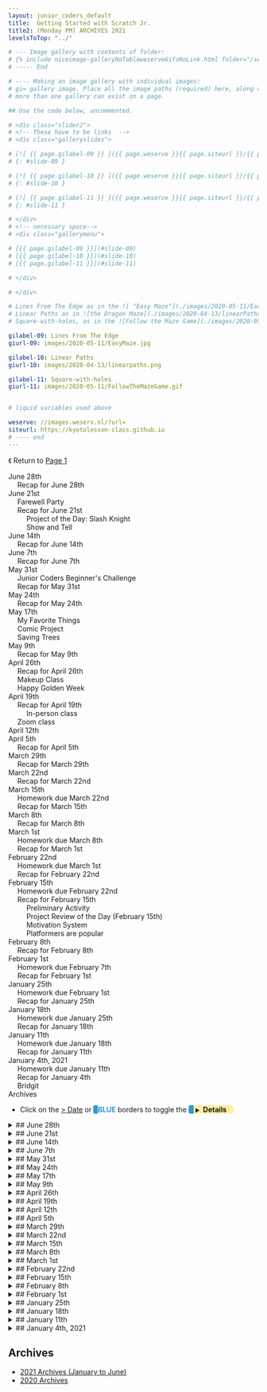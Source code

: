 ```yaml
---
layout: junior_coders_default
title:  Getting Started with Scratch Jr.  
title2: (Monday PM) ARCHIVES 2021
levelsToTop: "../"

# --- Image gallery with contents of folder:
# {% include niceimage-galleryNoTableweserveGifsNoLink.html folder="/scratchProjects/Images/Y1R31AlienPlanetImages/" %}
# ----- End

# ---- Making an image gallery with individual images:
# gi= gallery image. Place all the image paths (required) here, along with an (optional) label (goes above the image)then paste the raw markdown in teh appropriate place.
# more than one gallery can exist on a page.

## Use the code below, uncommented.

# <div class="slider2">
# <!-- These have to be links  -->
# <div class="galleryslides">

# [![ {{ page.gilabel-09 }} ]({{ page.weserve }}{{ page.siteurl }}/{{ page.dir }}{{ page.giurl-09 }}&w=477 )](./{{ page.giurl-09 }}){: target="_blank"}
# {: #slide-09 }

# [![ {{ page.gilabel-10 }} ]({{ page.weserve }}{{ page.siteurl }}/{{ page.dir }}{{ page.giurl-10 }}&w=477 )](./{{ page.giurl-10 }}){: target="_blank"}
# {: #slide-10 }

# [![ {{ page.gilabel-11 }} ]({{ page.weserve }}{{ page.siteurl }}/{{ page.dir }}{{ page.giurl-11 }}&w=477 )](./{{ page.giurl-11 }}){: target="_blank"}
# {: #slide-11 }

# </div>
# <!-- necessary space-->
# <div class="gallerymenu">

# [{{ page.gilabel-09 }}](#slide-09) 
# [{{ page.gilabel-10 }}](#slide-10)  
# [{{ page.gilabel-11 }}](#slide-11) 

# </div>

# </div>

# Lines From The Edge as in the ![ "Easy Maze"](./images/2020-05-11/EasyMaze.jpg){: height="50px"}
# Linear Paths as in ![the Dragon Maze](./images/2020-04-13/linearPaths.png){:height="200px"}
# Square-with-holes, as in the ![Follow the Maze Game](./images/2020-05-11/FollowTheMazeGame.gif "Follow the maze Game"){: height="50px"}

gilabel-09: Lines From The Edge
giurl-09: images/2020-05-11/EasyMaze.jpg

gilabel-10: Linear Paths
giurl-10: images/2020-04-13/linearpaths.png

gilabel-11: Square-with-holes
giurl-11: images/2020-05-11/FollowTheMazeGame.gif


# liquid variables used above

weserve: //images.weserv.nl/?url=
siteurl: https://kyotolesson-class.github.io
# ---- end
---
```


《 Return to [Page 1](./a_mon0500pm.html)

<div id="toc">

* [June 28th](#june-28th)
  * [Recap for June 28th](#recap-for-june-28th)
* [June 21st](#june-21st)
  * [Farewell Party](#farewell-party)
  * [Recap for June 21st](#recap-for-june-21st)
    * [Project of the Day: Slash Knight](#project-of-the-day-slash-knight)
    * [Show and Tell](#show-and-tell)
* [June 14th](#june-14th)
  * [Recap for June 14th](#recap-for-june-14th)
* [June 7th](#june-7th)
  * [Recap for June 7th](#recap-for-june-7th)
* [May 31st](#may-31st)
  * [Junior Coders Beginner's Challenge](#junior-coders-beginners-challenge)
  * [Recap for May 31st](#recap-for-may-31st)
* [May 24th](#may-24th)
  * [Recap for May 24th](#recap-for-may-24th)
* [May 17th](#may-17th)
  * [My Favorite Things](#my-favorite-things)
  * [Comic Project](#comic-project)
  * [Saving Trees](#saving-trees)
* [May 9th](#may-9th)
  * [Recap for May 9th](#recap-for-may-9th)
* [April 26th](#april-26th)
  * [Recap for April 26th](#recap-for-april-26th)
  * [Makeup Class](#makeup-class)
  * [Happy Golden Week](#happy-golden-week)
* [April 19th](#april-19th)
  * [Recap for April 19th](#recap-for-april-19th)
    * [In-person class](#in-person-class)
  * [Zoom class](#zoom-class)
* [April 12th](#april-12th)
* [April 5th](#april-5th)
  * [Recap for April 5th](#recap-for-april-5th)
* [March 29th](#march-29th)
  * [Recap for March 29th](#recap-for-march-29th)
* [March 22nd](#march-22nd)
  * [Recap for March 22nd](#recap-for-march-22nd)
* [March 15th](#march-15th)
  * [Homework due March 22nd](#homework-due-march-22nd)
  * [Recap for March 15th](#recap-for-march-15th)
* [March 8th](#march-8th)
  * [Recap for March 8th](#recap-for-march-8th)
* [March 1st](#march-1st)
  * [Homework due March 8th](#homework-due-march-8th)
  * [Recap for March 1st](#recap-for-march-1st)
* [February 22nd](#february-22nd)
  * [Homework due March 1st](#homework-due-march-1st)
  * [Recap for February 22nd](#recap-for-february-22nd)
* [February 15th](#february-15th)
  * [Homework due February 22nd](#homework-due-february-22nd)
  * [Recap for February 15th](#recap-for-february-15th)
    * [Preliminary Activity](#preliminary-activity)
    * [Project Review of the Day (February 15th)](#project-review-of-the-day-february-15th)
    * [Motivation System](#motivation-system)
    * [Platformers are popular](#platformers-are-popular)
* [February 8th](#february-8th)
  * [Recap for February 8th](#recap-for-february-8th)
* [February 1st](#february-1st)
  * [Homework due February 7th](#homework-due-february-7th)
  * [Recap for February 1st](#recap-for-february-1st)
* [January 25th](#january-25th)
  * [Homework due February 1st](#homework-due-february-1st)
  * [Recap for January 25th](#recap-for-january-25th)
* [January 18th](#january-18th)
  * [Homework due January 25th](#homework-due-january-25th)
  * [Recap for January 18th](#recap-for-january-18th)
* [January 11th](#january-11th)
  * [Homework due January 18th](#homework-due-january-18th)
  * [Recap for January 11th](#recap-for-january-11th)
* [January 4th, 2021](#january-4th-2021)
  * [Homework due January 11th](#homework-due-january-11th)
  * [Recap for January 4th](#recap-for-january-4th)
  * [Bridgit](#bridgit)
* [Archives](#archives)
  

</div>


* Click on the [> Date]() or <span style="color: #3399cc;  border-left: 9px solid #3399cc!important;border-radius: 4px 4px; font-weight: bold">BLUE</span> borders to toggle the <span style="background-color:#ffeca0; border-left: 10px solid #3399cc !important;border-radius: 4px 4px;"><b>  &nbsp;<span style="font-size: 70%">▶︎</span>&nbsp;&nbsp;Details&nbsp;&nbsp;&nbsp;&nbsp;</b></span>



<details markdown=1>
<summary markdown=1>## June 28th
</summary>

## June 28th

### Recap for June 28th

Chase Games
  : Two students independently completed the chase game tutorial. They added sound when a point is scored, and displayed the score. Everyone had a lot of fun playing the completed game.


{% include zakviewer.html Name="Jellyfish diamond" ID="https://scratch.mit.edu/projects/548873955/" caption="" %}

{% include zakviewer.html Name="Cat and Rabbit" ID="https://scratch.mit.edu/projects/548875135" caption="" %}

Flapping Dove
  : Student A was very proud that she could make the dove in this project flap it's wings (when the left and rigt arrow are pressed.

{% include zakviewer.html Name="Flapping Dove" ID="https://scratch.mit.edu/projects/549451274/" caption="I'm proud of her too!" %}


Falling Bird Attempt
  : Student H was very excited to emulate a falling bird type project, and we started to code it by copying some code using the Backpack.

{% include zakviewer.html Name="Falling Bird step `" ID="https://scratch.mit.edu/projects/548887931" caption="He added the opening 3..2..1 message and downward motion of gravity. We havent quite finished making it go up!" %}

Slashnight remod
  : He made one small correction to his attempted remod of Slashknight. 


{% include zakviewer.html Name="" ID="https://scratch.mit.edu/projects/546697575/" caption="We went over how to find the x and y of a point, and he changed the x and y of the ruler, when it appears in level 2, to the position of the arrow below. The arrow is just there to help him find the coordinates he needs. " %}


Growing Tynker Platform Collection
  : Student M really likes Tynker platfrom type games, and he was very excited to show me that, independently, he had added another to his collection. 

{% include tynkerprojectpage.html Name="" ID="https://www.tynker.com/play/untitled/600e8ebaa9d0ae018c19dd61-827684Xp7XUDUpcIJ2gK6xonvSU18k" caption="" %}

Grumpy Cat
  : He also worked on the Grumpy cat tutorial.

{% include tynkerprojectpage.html Name="" ID="https://www.tynker.com/play/grumpy-cat/60d9974fda04ff4ee202afa8-792495Xi5wEOeiH7jidpWb68Tvw,ok" caption="" %}

Congratulations and Farewells
  : Lastly but not leastly, student A made this congratulatory Scratch Card. 

{% include zakviewer.html Name="Congratulations" ID="https://scratch.mit.edu/projects/548887241/" caption="A will be on 'sabbatical' abroad after this class, and we wish him all the best!!! " %}

At the end of the class we held a small farewell for him, and played as a group a new scratch game called Headlight. 

{% include zakviewer.html Name="Hatlight" ID="https://scratch.mit.edu/projects/122190314/" caption="Use the Left and Right arrow keys to move. Use the Up, Spacebar or Z key to jump! Find batteries to power your Hatlight!" %}




</details>


<details markdown=1>
<summary markdown=1>## June 21st
</summary>

## June 21st

### Farewell Party

Next week we will have a small farewell party for one of our students, with, per request, popcorn and jelly beans. It will be low-key, and so students don't need to bring anything special for it, unless they want to.


### Recap for June 21st

#### Project of the Day: Slash Knight

We started out with a review of the game Slash Knight. This game is popular now among the students, and I showed them a EZ version of the game. The purpose was give them some insight into how a real, complete game is coded. I walked through a stepped set of projects showing how the game is build up in stages. These have been collected in this [Studio](https://scratch.mit.edu/studios/29935748/). Here is the simplified game.

{% include zakviewer.html Name="SKEZ (2 level) - template" ID="https://scratch.mit.edu/projects/544335258/" caption="" %}

We then showed how (relatively easy it is) to add a new level to my simplified game by making a group project.

{% include zakviewer.html Name="SKEZ (3 level) Group Work" ID="https://scratch.mit.edu/projects/546680246/" caption="" %}

Adding a level is easy.

1. Find the 3 `ADD NEW LEVEL here::custom`{: .msb}  blocks. There is one in the KNIGHT, the door, and the interactives(heart). Add just above it a block similar to this one:

```
if <(the number of the level we are on) = [3]> then // In this case 3, 
set [x v] to [-120] // change this to the new starting x 
set [y v] to [48] // and y
end
```
{: .msb}


SKEZ with green knight and bus
  : Student H started his own mod of my SKEZ project. He changed the KNIGHT to a green guy, and the door for a bus. 

{% include zakviewer.html Name="green knight and bus" ID="https://scratch.mit.edu/projects/546697575" caption="Next stop, adventure!" %}

Independence and Creativity
  : Student A finished some projects on her own last week. Great Job! Her creativity is wonderful.

For the Animal Contest, I helped her add a tts voice.

{% include zakviewer.html Name="Animal Contest" ID="https://scratch.mit.edu/projects/546686958/" caption="Nice mix of effects. Click the character or press any of space, up arrow, or 'a' to play" %}

Here there is some nice storytelling.

{% include zakviewer.html Name="Animal School" ID="https://scratch.mit.edu/projects/546363712" caption="Nice change of backdrop!" %}

She also worked on the Chase Game tutorial today.

{% include zakviewer.html Name="Chase Game" ID="https://scratch.mit.edu/projects/546695203" caption="" %}




Busy Busy
:   Student M was quite busy today. He started by adding some music to his my Explosion Game.

{% include tynkerprojectpage.html Name="My Explosion" ID="https://www.tynker.com/play/my-explosion/60a2252a80d8ae28ef4d39bd-615569XvCnThKOYDo,Ri1Vo9qWo2Uk" caption="" %}

Then he completed the Falling Trails   and Cats and Dogs tutorials

{% include tynkerprojectpage.html Name="" ID="https://www.tynker.com/play/falling-trails/60d05eeafe3eea3e5c666e57-996147Xguh98QU1XJvYwnyutvOv4Ak" caption="" %}

{% include tynkerprojectpage.html Name="Cats and Dogs" ID="https://www.tynker.com/play/cats-and-dogs/60d0552816eaf502404f75f7-554264Xiq6gGDaxWMQ8SyT1S3B62gk" caption="" %}

Finally, he even put in some work on Space Cowboy

{% include tynkerprojectpage.html Name="Space Cowboy" ID="https://www.tynker.com/play/space-cowboy/60d065a21c374747b51a999c-639273Xt6771UM,ATWD7r6Tumt6EYk" caption="" %}

Wrong Pong Strong Pong
  : Student A added another paddle to his Pong Project. He got a little stuck because his paddles were moving in all sorts of directions. A quick explanation of  `point in direction ()`{: .msb} soon fixed that. 

{% include zakviewer.html Name="" ID="https://scratch.mit.edu/projects/546207368/" caption="Nice Game over screen! Use the arrow and w/s keys to move the paddles." %}

Cheesy Show and Tell
  : We also had a new student today, who will be joining us for a few weeks. They (preferred pronoun) made their first scratch project today, but it was a hit during today's show and tell. We worked together on making the letters flash. Great first project. 

{% include zakviewer.html Name="cheeseland dancing cricket center" ID="https://scratch.mit.edu/projects/546680316/" caption="" %}



#### Show and Tell

Several student, who had been working very hard on various projects the past few weeks, shared their projects at the end of class today.


</details>

<details markdown=1>
<summary markdown=1>## June 14th
</summary>

## June 14th

### Recap for June 14th


Ghosts and Singers
  : Student A told a sad tale of a boy who meets a ghost. This was another entry in his tutorial submissions.


{% include turbowarp.html Name="Boy Meets Ghost" ID="544133805" caption="He added the text to speech on the second screen" %}

He also made some additions to his Best Singer project.  
 

{% include turbowarp.html Name="Best Singer" ID="541319256" caption="He added narration and user directions" %}
 

&nbsp;


{% include imgur.html title="" ID="https://i.imgur.com/MdgPEo6.png" caption="text to speech" width="200px" height="" spacer="" %}{% include imgur.html title="" ID="https://svgshare.com/i/YEZ.svg" caption="This helps users know how to use the program" width="200px" height="" spacer="" %}


Bowties, and Diamonds
  : Student A2 involved clicking bowties and diamonds. 

 
{% include imgur.html title="" ID="https://i.imgur.com/pExRKeL.png" caption="Her personalization was making it so that you had to touch twice to get a point. This required an initialization routine and a testing loop" width="" height="" spacer="" %} 

 
&nbsp;



{% include turbowarp.html Name="Bow Ties and Diamonds" ID="541323243" caption="She also added a color effect. There is a duplicate stack." %}
 

This Ghost Can Dance
  : Student H made a dance project. His challenge was making the dancing stop when the music stopped. Using the repeat until block with a flag (variable) accomplished this. Here is the Ghosts' code:

```
when @greenFlag clicked
set [stopped music v] to [0] // initialize  variable
broadcast [message1 v]
play sound [Dance Around v] until done
set [stopped music v] to [1] // set flag

when I receive [message1 v]
repeat until <(stopped music) = [1]> // test flag
    next costume
    wait (1) seconds
end
```
{: .msb}
 

{% include turbowarp.html Name="I Am A Giant" ID="425310342" caption="Interestingly, the boy uses a different method to stop. He just plays enough times to appear like he is stopping with the music.

```
when I receive [message1 v]
repeat (15)
    next costume
    wait (1) seconds
endH
```
{: .msb}
<span>" %}




Spooky Sounds
  : Getting a (very) head start on Halloween, Student M worked on a spooky sounds project. He animated each actor using animate blocks and set part blocks.


{% include imgur.html title="" ID="https://i.imgur.com/TtrTmwo.png" caption="The Zombie kicks 5 times" width="300px" height="" spacer="" %}

 
&nbsp;



<div class="jsgif" markdown=1 style="height: 200px; margin-bottom: 5px; overflow:auto;">
{% include imgur.html title="" ID="https://i.imgur.com/3buwyjU.png" caption="" width="300px" height="" spacer="" %}
</div>
This changes the face of the vampire with each click.
{: .jsgif}

{% include tynkerprojectpage.html Name="Spooky Sounds" ID="https://www.tynker.com/play/spooky-sounds/60bdec2110fa382fb943e38c-225593XiBt68oJiK00r0t0S6bd61Qk" caption="Click the actors to see them dance." %}
</details>


<details markdown=1>
<summary markdown=1>## June 7th
</summary>

## June 7th

### Recap for June 7th

Code a Cartoon
  : Student A has completed several projects for the Scratch Beginner'S Challenge, including the Animate My Name and Code a Cartoon.

This is an old project she did a long time ago.

{% include zakviewer.html Name="Elegant Animate My Name" ID="https://scratch.mit.edu/projects/427349997/" caption="This Animate My Name is quite clever." %}


Today, she worked on the Code a Cartoon Remix. After setting up the initial project, we added initializations and animation block sets.

```
when @greenFlag clicked // initialization
go to x: (-197) y: (-104)

when this sprite clicked
repeat (10) // simple animation
    next costume
    wait (.1) seconds
end
```
{: .msb}


{% include zakviewer.html Name="Code a Cartoon Remix" ID="https://scratch.mit.edu/projects/541287336/" caption="We also added click actions, such as for the superhero.
 
```
when this sprite clicked
change y by (100)
wait (0.2) seconds
change y by (-100)
start sound [Kelsey-Haha v]
say [This is fun!] for (2) seconds
```
{: .msb }

<span>" %}{% comment %}for some reason we need a span here because of the scratchblock, perhaps!{% endcomment %}

2 Great Projects
  : Student A2 was able to complete two tutorials. Animate My Name included sequencing with messages, clickable letters, a background change, random positions, and sounds. A fine project!

{% include zakviewer.html Name="Animate My Name Plus Alpha" ID="https://scratch.mit.edu/projects/541288180/" caption="Click the letters for more actions." %}


The second was a Make Music tutorial. The crowd sounds make this project fun. 

{% include zakviewer.html Name="Make Music Tutorial with extras" ID="https://scratch.mit.edu/projects/541319256" caption="Click the sprites to hear the sounds. The Singer moving over to the right is a nice touch as well." %}

The Cow Comes Back
  : Student M worked on his Cow Joke tutorial. 
{% include tynkerprojectpage.html Name="The Cow Comes Back" ID="https://www.tynker.com/play/cow-joke/60b4a6d9ff76927f9549307c-928211Xk.v5BbKXkc5Fjh9zM,CZDYk" caption="He finished the story by making the Cow comes back!" %}

User Friendly Messages
  : Student H worked first on the Animate my Name tutorial. At first the characters did not appear in sequence. We talked about using more user friendly message names, and he was able to make it work. He also added motions and sounds on clicks, to make the project more interesting.

{% include turbowarp.html Name="Animate My Name" ID="https://scratch.mit.edu/projects/425309020" caption="Don't touch the letter G, you will regret it." %}


While starting a text-to-speech project, he also played around with the sprite editor to create some funny characters.

{% include turbowarp.html Name="I Am A Giant" ID="541322476" caption="(slightly adapted from the original)" %}

</details> 


<details markdown=1>
<summary markdown=1>## May 31st
</summary>

## May 31st

### Junior Coders Beginner's Challenge

Today I introduced the **Junior Coders Beginner's Challenge** [please see this page for details](./BeginnerChallenge.html). The goal is to motivate students  to do the Scratch and Tynker tutorials. Students all began or continued working on their first entries, with most completing at least one tutorial today. Here is a Scratch studio with all the Scratch [Beginner's Challenge Projects](https://scratch.mit.edu/studios/29818873/). 

### Recap for May 31st

Trees
  : Student H worked on several projects today, including the following. He created an illustration for his Tree project of a tree sprouting. 

{% include zakviewer.html Name="Trees" ID="https://scratch.mit.edu/projects/538648051/" caption="A remix of the student's project showing his tree blooming" %}

He also created a sound project using musical sprites and learned how to make the music stop before playing the next sound.

```
when this sprite clicked
stop all sounds
play sound (this sound)
```
{: .msb}

{% include zakviewer.html Name="Robot Music" ID="https://scratch.mit.edu/projects/538649820/" caption="Click the robots to hear the sound. The music is great!" %}


Dancer
  :Student A's first entry for the challenge was this remix of the "Getting Started" Tutorial.
{% include zakviewer.html Name="Dancer" ID="https://scratch.mit.edu/projects/538650608/" caption="Look at my moves!" %}


Pong Tutorial
  : Student A2 did the Pong tutorial. Her modification was adding a game over message, and adding sound and stopping the sound when the game was over. 

```

when @greenFlag clicked
change [Score v] by (0)
forever // ball makes sound
    play sound [Dance Funky v] until done
end




when @greenFlag clicked 
forever
    if <touching [Ball v]?> then // stop music and say game over
        stop all sounds 
        say [Game over] for (2) seconds
        stop [all v]
    end
end
```
{: .msb}

{% include zakviewer.html Name="Pong with stops" ID="https://scratch.mit.edu/projects/538651827" caption="" %}


Cow runs away 
  : Student M did the Storytelling tutorial. In his version, the Cow runs away, and there is an alien who hacks at the owl.

{% include tynkerprojectpage.html Name="Cow Runs Away" ID="https://www.tynker.com/play/cow-joke-5-31/60b563e87cdb837a7656df67-909386Xk8pOV6iFE3Zxo5Xjfc5X68k" caption="That is one scared Owl!" %}




</details>


<details markdown=1>
<summary markdown=1>## May 24th
</summary>

## May 24th

### Recap for May 24th


My Favorite Things
  : Student A has finished the first round of his "My Favorite Things" project. After looking at it, I suggested some improvements, especially to have more things happen during the presentation times, which he added.

{% include tynkerprojectpage.html Name="My Favorite Things" ID="https://www.tynker.com/play/my-favorite-things/6096039467a5911837198325-505513Xr1l0wHQPl9X7nOYSm5yP.Yk" caption="" %}

I like his version very much, and I was inspired to come up with an alternative version of his sections to show how animation and other effects can be used. I hope to discuss it more next week.


{% include tynkerprojectpage.html Name="Revised Favorite Things" ID="https://www.tynker.com/play/my-favorite-things-5-24-improveed/60ab89cf560d5004eb78391c-811626XuHxiHkxE9eZ9jV11vivbPYk" caption="" %}


Pinball and using **When** blocks
  : Student A did the Pinball game tutorial. The project is a little advanced, but she was able to complete it. The main tool was using **When** blocks that perform actions at the right moment.

![Imgur](https://i.imgur.com/TpwsvQo.png){: .jsgif}
  : * The touching , set viewport, and apply impulse blocks are used to send the ball flying. 


![Imgur](https://i.imgur.com/mQkRtV6.png){: .jsgif}
  : * Each award or bumper or actor has a different actions attached to it that ball collides with it, it reacts.


Environment Video
  : Student H added sound and visual effects to enhance the dialogue.

{% include turbowarp.html Name="Saving Trees" ID="531464477" caption="" %}

My Explosion Game
  : Student M added a new feature: when the player touches the heart, the other player needs to hit him more times before he can do the kill shot.

![Imgur](https://i.imgur.com/HXZPYXx.png){: .jsgif}
  : * The if loop test if the number of hits the other player needs to shoot is 1 before causing the explosion.


</details>


<details markdown=1>
<summary markdown=1>## May 17th
</summary>

## May 17th


### My Favorite Things

Student Ak continued working on his favorite things project, finishing a section on Golf.

{% include tynkerprojectpage.html Name="My Favorite Things" ID="https://www.tynker.com/play/5-17-remix-my-favorite-things/60a249d7a96e0314a65a6d12-463027XgzgXuSniLYhRE7Ce2VE,h4k" caption="" %}


### Comic Project

Student An finished her comic project and was able to make the character move to the 4th screen. We also talked about the difference between glide and go to blocks.
{% include tynkerprojectpage.html Name="Comic Project" ID="https://www.tynker.com/play/comic/607e81cc46dc2f545e4ad525-497336XnbMFYj.jb5PjdlcyCo5zPUk
" caption="" %}

She plans to adapt the following project next time.
{% include tynkerprojectpage.html Name="Doodle Jump" ID="https://www.tynker.com/play/5-17-remix-doodle-jump/60a249cecba4be18822fed62-853539XjouC3UL1C1NP6nHMtdvIvEk" caption="" %}


### Saving Trees
Student H was very excited that he had a new idea for a project involving a conversation about the importance of planting trees for global warming. I encouraged him to write his script first before coding and he diligently put together script and chose images to illustrate the conversation. As class closed he began to code it.

{% include turbowarp.html Name="Saving Trees" ID="531547089" caption="" %}


We talked about the difference between using plain say ```say [] ```{: .msb style="display: inline-block; height: 0px;"} and ```say () for () seconds```{: .msb style="display: inline-block; height: 0px;"} blocks. He decided to use the former. We also talked about whether to broadcast ```broadcast ()```{: .msb style="display: inline-block; height: 0px;"} to go between speakers, or to use say and wait ``` wait () seconds ```{: .msb style="display: inline-block; height: 0px;"} blocks. He again decided on the former.
<br><br>
```
when @greenFlag clicked
say [its so hot...] for (3) seconds
wait (4) seconds
say [why do we need to plant more trees !?!?] for (5) seconds
wait (15) seconds
say [yeah right blah blah blah] for (3) seconds
```
{: .msb}


My Explosion
 : Student M worked on improving his two-player shooting game. We made it so that the bad ships could move 

![Imgur](https://i.imgur.com/w3HZEtk.jpg){: .jsgif}

and that when the ships die they can't shoot any more. This required creating a variable and testing the variable to keep track of whether the actor was alive or not. 

![Imgur](https://i.imgur.com/MiXdGZ0.jpg){: .jsgif}
![Imgur](https://i.imgur.com/nm5SwEC.jpg){: .jsgif}

I made several suggestions for improvements to the project, but in the end he came up with his own: there will be a heart and if one ship touches the heart the other ship has to hit them more times before they die. We began this by creating another variable. Also, we will make it so you can continue to play after dying.

![Imgur](https://i.imgur.com/v6fB9oj.png){: .jsgif}

We will continue working on this next week.

{% include tynkerprojectpage.html Name="My Explosion" ID="[ID](https://www.tynker.com/play/5-17-remix-my-explosion/60a249d73ca26a022f6a6aa2-195483XuNeRZLgoaDMV8oQN4ugLS4k)" caption="Use the space bar and mouse to shoot. Use the mouse and arrow keys to move. Touch the heart to see the power change." %}


</details>


<details markdown=1>
<summary markdown=1>## May 9th
</summary>

## May 9th

### Recap for May 9th

My Favorite Things
  : Student A1 worked adapted the "My Favorite Things" project focusing on his favorite things: Blue, Golf, and Korean Food. The project is still incomplete, but the section on Korean food is working.
  
{% include tynkerprojectpage.html Name="05 11 My Favorite Things" ID="https://www.tynker.com/play/05-11-my-favorite-things/60998bf30381e277a77bbb74-348138Xkq1kH5Cm1FI2LoHeTOoiIck" caption="" %}


Comic Book Project
  : Student A2 is working on her comic book project. We worked very closely to make the characters reappear in the second panel and then make the characters choose the right costumes, talk and move. She is becoming more comfortable using messages to sequence activities, but needed to be reminded to give each message a unique name. 

![Imgur](https://i.imgur.com/8MEvYl9.png){: .jsgif}

{% include tynkerprojectpage.html Name="Comic Book" ID="[ID](https://www.tynker.com/play/comic-2/60998a2851664a207b702339-436607XpCn7VEjF9rdOksv37WZlc8k)" caption="The main characters hide and then reappear in the second panel." %}

Rocket Ship Game
  : With Student M started a new project. First he did a project that was mostly about making as much noise as possible. This students is very creative at working with stock actors and I tried to lead him in a direction involving more direct coding and modifications to the stock code, and came up with a project about two ships shooting at each other. Below is a sample of how that game might work. This is still mostly stock code, but the critical change is that the explosion should happen only if the character is hit by the correct laser, not by just *any* actor:

![Imgur](https://i.imgur.com/nRC0aSI.png){: .jsgif style="width:200px"} &nbsp;&nbsp;&nbsp;&nbsp;&nbsp;&nbsp; ![Imgur](https://i.imgur.com/tqxB5Y4.png){: .jsgif style="width:200px"} 
  : * Default condition is "**touching &lt;any&gt;**", but we want "**touching &lt;green laser&gt;**"

Hopefully next class I will be able to develop this project more, such as into a two person game.

Among Us 
  : Student H continued working on a Scratch project. He imported some Among Us characters, and we removed the background using the [Pixlr online tool](https://pixlr.com/remove-background/). We made the character appear to walk by switching costumes using code like this:
```
when @greenFlag clicked
go to x: (0) y: (0)
repeat (10)
    next costume
    move (10) steps
    wait (.2) seconds
end
```
{: .msb}

The student was challenged to explain why the the character was starting in the middle of the screen, and we talked about how to find the x and y coordinates of a character. Change the goto does the trick:

```
go to x: (-275) y: (0)
```
{: .msb}

{% include turbowarp.html Name="Among Us" ID="432635997" caption="The Among Us character can walk across the screen." %}
  

</details>


<details markdown=1>
<summary markdown=1>## April 26th
</summary>
## April 26th

### Recap for April 26th

Back to Scratch
  : Some kids moved back to Scratch after a long time with Tynker. I had loosely offered this a while back, and the kids have asked for it since then. This will allow us to focus more on details and specific steps. 

Virus Shooting
  : Student H continued working on his Virus Shooting Project. Today we worked in the photo editor making his character into a silhouette but cutting part out, and painting over it. Then we moved to coding. We worked on making the gun follow the mouse pointer and limiting the motion to certain directions. This required 2 if block, an a condition block to test tthe diretion and point in the right direction.


```
when @greenFlag clicked
forever
    point towards [mouse-pointer v]
    if <(direction) > [20]> then
        point in direction (20)
    end
    if <(direction) < [-41]> then
        point in direction (-41)
    end
end

when I receive [message2 v]
play sound [Squish Pop v] until done

when @greenFlag clicked
forever
    say (direction)
end

```
{: .msb}

{% include turbowarp.html Name="Virus Shooter" ID="517634593" caption="The spraygun's motion is limited to between -30 and 35 degrees" %}


Tutorials
  : Student M worked in Tynker. As a warmup, he made mouse follow the mousepointer and a cat follow the rat . He made the game stop if the cat caught the mouse. The key was using touching blocks, with forever loops  to do the testing

```
when @greenFlag clicked 
forever
    glide (1) secs to [Mouse1 v]
end

// Cat follows mouse


when @greenFlag clicked 
forever
    go to [mouse-pointer v]
end

// Mouse follows pointer


when @greenFlag clicked 
forever
    if <touching [Cat v]?> then
        say [help] for (2) seconds
        stop [all v]
    end
end

// when touched game stops
```
{: .msb}

{% include turbowarp.html Name="mouse run" ID="521123023" caption="" %}


Pong
  : Then he finished a tutorial for a pong like game. We experimented with different rebound angles for the ball, e.g. 200 degrees instead of 180 degrees.


```
when @greenFlag clicked
forever
    if <touching [Magic Wand v]?> then
        change [score v] by (1)
        turn @turnRight (200) degrees::motion // 200 degrees instead of 180 degrees
        move (15) steps
        wait (0.5) seconds
    end
end
```
{: .msb}


{% include turbowarp.html Name="Pong" ID="521128840" caption="" %}


### Makeup Class
There was also a makeup class.

Joke Game
  : Student A1 finished his comic strip joke class. He added more characters and conversation, as well as a cute "Fin" end card. The project is below but beware, the volume is high, so turn it down before you play the project.

{% include tynkerprojectpage.html Name="Joke" ID="https://www.tynker.com/play/joke/607e7e767499e620f9630a0c-610559XroM3d00DC4i3IC,ulTdk.Yk" %}



Comic 
  : Student A2 was also working on a comic. This time we revised it 

We moved the font and color information to a separate initializion block

![Imgur](https://i.imgur.com/BugB9tz.png){: .jsgif}


We talked about loops. For example, we used a loop to move the caveman towards the karate kid and to change the karate kid's costume while he kicks. We counted the number of costumes so that we would end on a high kick.

![Imgur](https://i.imgur.com/3JC5plC.png){: .jsgif .autoimage}
![Imgur](https://i.imgur.com/OJpPkM8.png){: .jsgif .autoimage}

We also used a broadcast to hide the Karate Kid and the Caveman at the end.

![Imgur](https://i.imgur.com/YRRQ5GU.png){: .jsgif .autoimage}

Here is the final product

{% include tynkerprojectpage.html Name="comic-4-27" ID="https://www.tynker.com/play/comic-4-27/6088e7ea80013e53d132cf33-275401XiWac.P.Q1B8NzfXYjpChQgk" %}

### Happy Golden Week

Here is some fun to wish everyone a wonderful golden week. Watch it to the end!!

{% include youtubelazy.html  videoID="dOxlEwX9lbA" %}

See you after the holiday.

</details>

<details markdown=1>
<summary markdown=1>## April 19th
</summary>

## April 19th

### Recap for April 19th

#### In-person class

Virus Shooter
  : I worked on a game with student H. We planned out the game, which involves a character shooting spray paint at bad guys. I asked what the overall goal of the game was, and he said there was no real goal but to go around shooting people. However, after a while he came up with an idea involving exterminating a virus. We got to the point where we designed the main character, a villain, and a paintgun. He wanted to do some modifications on a stock character so we learned to use the image editor to flip elements, and group and ungroup elements.

This is a mockup of what part of the project might look like once we are finished:

{% include turbowarp.html Name="Virus Shooter" ID="517893944" %}

Witch and Goblins game
  : I prompted Student M to come up with a story for his project, and to try ot develop more variety in his games. He came up with a new game idea involving a wizard, some goblins trying to capture a village, and boss goblins. The goal is to capture a treasure, and we worked together how to make music play when the treasure is touched. I again suggested developing the story more, such as adding more options and actions in the game, and adding other characters or other possible actions for the wizard. This is something we will continue to work on. 

{% include tynkerprojectpage.html Name="Goblin Die" ID="https://www.tynker.com/play/goblin-die/604b2c86bcbcb33a3a652501-717565XiM.YNyCpQ1Xsg9SMr8cXJMk" %}

### Zoom class

We also had a Zoom class for some students who couldn't attend the in-person class. The students worked on doing the **Comic Strip** tutorial, which students were invited to do and modify.

Student A decided to make the strip a series of jokes. On his own he used message blocks to make the conversation, but the result was somewhat flat. I prompted him to make the page more dynamic, for example including adding animation when they speak, and movements. He began doing that and the result is better, and will continue for homework.

{% include tynkerprojectpage.html Name="Joke (remix)" ID="https://www.tynker.com/play/joke/607e7e767499e620f9630a0c-807272Xlxzv7p5j8nl5uRaBlyGN68k" %}


A second student A had some questions about the text bubbles, such as the set pen size, color, and set font blocks, so we walked through an explanation of what the blocks did and created some examples of various settings. The student also learned about the difference between a **plain say block** and a **say for X seconds** block. Then we added an animation using a next costume loop. 

{% include tynkerprojectpage.html Name="Comic" ID="https://www.tynker.com/play/comic/607e81cc46dc2f545e4ad525-549194Xr6y..w4RWHz5PD.90gMXSwk" %}

</details>


<details markdown=1>
<summary markdown=1>## April 12th
</summary>

## April 12th

Today we had 2 kids attending via Zoom. I gave kids feedback on their projects from last week and made suggestions for further steps. 2 of the kids took me up on this, and 2 started new projects.

Dance Party
  : For the dance party he added face movement when the character was speaking, and keys to press to adjust the background, as well as an instruction screen.


{% include tynker.html Name="Dance Party" ID="607401d9d9a06f67ed14d15b" %}

Three Little Codeys
  : One student was prompted to come up with a story to go with her project. Her story involved 3 little pigs (aka Codeys) who meet 3 bad guys. They are scared when they see the bad guys, so we programmed this into the characters. Then she decided to add a new level, and we tried to copy the actors from the first level using the backpack. For some reason this didn't work, so we  added new characters by using tynker and copied the code using the backpack. Her homework was to finish telling the story.

{% include tynker.html Name="Three Little Codeys" ID="607401cf2cb8fe6f4f607900" %}

Platformer:
  : One child continued working on his platformer project. He got stuck with a character who disappeared and I helped him locate his current coordinates and make a character show who has been invisible.

{% include tynker.html Name="Platformer" ID="6074145b139a1e11855c1bdf" %}

Animated Butterfly
  : We began to work on his game, but he decided he wanted to check out Scratch again. We suggested the idea of poriting  a project from Tynker to Scratch. He chose the among us project, and we talked about how to make animation from individual costumes. He made a simple animation for his project.  

{% include giphy.html link="https://media.giphy.com/media/ka0hwE01mAvoMl4mGi/" %} 

</details>


<details markdown=1>
<summary markdown=1>## April 5th
</summary>

## April 5th

### Recap for April 5th

Students were not able to agree on a project to work on together, so they started out on individual projects.

Helicopter Shooting Game
  : The biggest challenge of the day was a student who wanted to make a shooting game, only without using the pre-set shoot and attack blocks. While it is easy to just use the pre-set blocks, when you want to control things carefully, you sometimes have to build it on your own. We worked out together on the whiteboard the exact steps that shooting a bullet would involve:

1. Triggering the action (when pressed)
2. Appearing in the right place (go to and show)
3. Moving to the next place (glide)
4. Detecting contact (touching?)
5. Reacting to the content (send and receive message)

We then converted this into basic blocks. We created the bullet and then a new costume to show the enemy had been shot. Here is sample code (with errors to be fixed):

![Imgur](https://i.imgur.com/rAztuI7.png){: .jsgif}

![Imgur](https://i.imgur.com/m2HRTMb.png){: .jsgif .autoimage}

After a false start involving clones, we simplified to one helicopter at first. When we got it working, we had one very excited student! The next step would be to add more helicopters.


{% include tynker.html Name="Helicopter Shooting Game" ID="606aca1653b07445784897a0" %}

Pet Simulator
  : This student decided she wanted to redo the pet simulator project. This was great, cause we realized she didn't quite understand where the location of the costumes was, and how to test when two characters are touching. Once she understood this, she was able to add the cupcake on her own. Apparently, the face doesn't like cupcakes.

![Imgur](https://i.imgur.com/wfJMbRu.png){: .jsgif} 

{% include tynker.html Name="Pet Simulator" ID="606ad4aeec926e63ac1d4c0a" %}

Platformer Game
  : She then decided to try her hand at a platformer game. This went swimmingly until she realized she wanted to delete the horde of bad guys she had put there first. Unfortunately in Tynker you have to laboriously delete each character. Now it is much more manageable.

{% include tynker.html Name="Platformer Game" ID="606add3c15183a5a9c6c29ea" %}

Dance Party
  : Another student decided to work on a dance party. This is pretty straightforward, and a work in progress.


{% include tynker.html Name="Dance Party" ID="606add08f46a6a49cf61d668" %}

</details>


<details markdown=1>
<summary markdown=1>## March 29th
</summary>

## March 29th

### Recap for March 29th

Today was an interesting class. The kids spontaneously decided to hold an impromptu coding contest after seeing one student's project. We all started out with the same basic project.

{% include tynker.html Name="Student Challenge for March 29th" ID="60618e1a410546550141113c" %}

The challenge was to do something to modify the project to make it better. Students worked individually and we ended up with three different projects. We then scored the projects according to different criteria 

    1. Creativity
    2. Originality
    3. Hard Work
    4. Visual Effects
    5. Easy to use and understand
    6. Music

and kids talked about which criteria each project did best on. Here are their projects.


{% include tynker.html Name="Student Challenge" ID="6062d5a947abee171325be06" %}

{% include tynker.html Name="Student Challenge" ID="60606ba496007e303a327162" %}

{% include tynker.html Name="Student Challenge" ID="606192094a7a6167be37eda1" %}

{% include tynker.html Name="Student Challenge" ID="I606191f6fba51d65370005b3" %}

</details>

<details markdown=1>
<summary markdown=1>## March 22nd
</summary>

## March 22nd

### Recap for March 22nd

Fun Meanie Project  
  : One student, as in the project we reviewed in the February 22nd class, wanted a door that would open when the actor collected a coin. This time, instead of a coin, he wanted to make it a person. 

The meanies are in a trap, but we want to open the trap when the actor collects the collectable. We use **the set tile at point** block to initialize the stage at start, and then we send a message when the collectable is collected to set the tiles to empty when the character is collected. 


![Imgur](https://i.imgur.com/FqAXFaB.jpg){: .jsgif}

{% include tynker.html Name="Fun Meanie Project" ID="603a374854eef562025fc725" %}

Road Crossing
  : This student modified the Chicken Crossing game to make it a Road Crossing game. I challenged her to make the game more different/interesting by adding a third road. This allowed me to show her how to add levels and use the Tynker backpack to move code from one level or project to another.


{% include tynker.html Name="Road Crossing" ID="604f2cfef14fce64b42e9f7b" %}

Gangnam Style
  : Another student was able to finish his project, which involved making a character dance in Gangnam Style. sing animate blocks. He planned out the motions on paper and by looking at the available animations. The class enjoyed an impromptu dance session and learning what Gangnam meant from a student of Korean descent.

{% include tynker.html Name="Gangnam Style" ID="605861d9094f013b6b6674aa" %}

Working at home
  : Another student demonstrated projects he had finished at home recently. He really has been able to learn a lot just by exploring on his own, and was delighted to share his discoveries with me and the other students. One important discovery for him was that you can copy all the code from one actor, like a stock actor, to your own actor to make them behave the same. He had a lot of fun switching characters to give them unexpected behavior.


&#127775; 1. Zonbi
  : The first project was inspired by another student's Zombie game. The Zombie is a modified stock villain. I showed him how to add levels and use the backpack. He then added a top down maze level.

{% include tynker.html Name="Zonbi" ID="604c254053b3cd09ca20c000" %}


&#127775; 2. Torening
  : The student was very proud of his modified stock actors as well as various tile types in this project.

{% include tynker.html Name="Torening" ID="604c39466920982ccb33dde7" %}

&#127775; 3. Rush
  : This project involves multiple heros and using "a" to attack.


{% include tynker.html Name="Rush" ID="604b36c3fd441f35d3725ae0" %}

</details>

<details markdown=1>
<summary markdown=1>## March 15th
</summary>

## March 15th

### Homework due March 22nd

Individually assigned.

### Recap for March 15th

Today was quiz day. I made a general quiz that involved making a **Me Super ninja Jump Heart Ninja Dinosaur Volcano** (they chose the name) project together.

Kids took turn answering questions. Questions were easy or hard, depending on the individual level. In addition to reviewing simple concepts like hiding, the questions were aimed at making them think, or leading them towards new concepts, such as shortcuts for adding backgrounds and using **point in direction** blocks.

![Imgur](https://i.imgur.com/sLGS2uC.png){: .jsgif}

The final challenge was to make the Ninja jump over a tree. Because this game didn't have the platformer module installed, they had to figure out how to make the character jump directly, which was new for some kids used to **jump** blocks. 


It was fun to see the kids get very excited when they suddenly had an insight or figured out the answer. We will probably revisit this project soon but here it is in its unfinished state. Press right arrow or up arrow to move, and "j" to jump over the tree.

{% include tynker.html Name="Me Super ninja Jump Heart Ninja Dinosaur Volcano" ID="604fca0e9e0af2303e33e542" %}

</details>


<details markdown=1>
<summary markdown=1>## March 8th
</summary>

## March 8th

### Recap for March 8th

Today kids worked on their own projects. 

Platformer Game: Making a Bad Guy React to an Approaching Good Guy
  : Platformers are still popular, but kids are now starting to want to customize their games more. 

{% include tynker.html Name="Making a Bad Guy React to an Approaching Good GuyME" ID="603cb6e0a3e768462a1caa4f" %}

One question that came up for several students was how to make the bad guy react when the good guy is near. For example, the bad guy could tell him about the presence of awards and bad guys, or could make clones of himself, or give a riddle to be solved. 

![Imgur](https://i.imgur.com/bV3fU0Y.png){: .jsgif}
  : * A **when [] occurs** holding a  **distance to []** block can detect the good guy, and then we can code our reaction.

{% include tynker.html Name="Making a Bad Guy React to an Approaching Good Guy" ID="603a374854eef562025fc725" %}

Brickbreaker
  : Another student worked hard on a classic brickbreaker game. The tutorial she was working off of was rather fast and hard to follow, so we walked through it together. It involved the very difficult concept of nested loops. We also reviewed static and active blocks, and true versus false.

{% include tynker.html Name="The brickbreaker game is a classic game!" ID="6046e39fa763df276940ef2c" %}

![Imgur](https://i.imgur.com/2jQj6wh.png){: .jsgif}
  : * **This loop** draws the bricks. It draws all the columns in one row and then the next. Getting the numbers right is tricky.


![the paddle is active](https://i.imgur.com/mkTMsa0.png){: .jsgif}
  : * **The Paddle is Active and Static** Active means it can feel hits. Static means it doesn't move if it is hit. It doesn't receive "kicks".

![the ball is active, but not static](https://i.imgur.com/HN1QJvb.png){: .jsgif }
  : * **The Ball** can move, and it can receive "kicks" (impulses). Restitution means that it keeps all its energy when it bounces. An friction means it doesn't stick to the paddle.


Doodle Jump
  : Another tutorial was not that difficult but had outdated code in it for making a scoreboard, and I had to create an up-to-date version. Luckily, the newer method is much simpler. Note the nice scoreboard in the final project.

{% include tynker.html Name="Doodle Jump" ID="6045e166a5f379517660b9eb" %}

</details>

<details markdown=1>
<summary markdown=1>## March 1st
</summary>

## March 1st

### Homework due March 8th

Do the [tutorial](https://www.tynker.com/play/za-tutorial/60342b84e25d447d91562ac6-556329XkLKUhN7.xk1aXOsgIZT3cEk) on your own.

### Recap for March 1st

Project Preview: Among Us
  : Today I looked at platform games, and how to give a character "lives". 
  
Last week a student asked how to make a character come to life again. There are several ways, and this week I showed how to do it using the **set** and **properties** blocks. 

![set lives](https://i.imgur.com/5VETctG.png){: .jsgif}

![properties](https://i.imgur.com/1UQsWMO.png)

We walked through a [tutorial](https://www.tynker.com/play/za-tutorial/60342b84e25d447d91562ac6-556329XkLKUhN7.xk1aXOsgIZT3cEk) that explains it in detail. The homework is to work through the tutorial again on your own, and try to add something new. Here is what it should look like in the end (press s to shoot, and right arrow to move closer). As you can see, the zombie comes back!!

{% include tynker.html Name="Among Us" ID="603420aac319be37a801ac98" %}

Aftwerwards, some kids started the homework, and I reviewed how to set uup a platform game from scratch for some students. 

</details>


<details markdown=1>
<summary markdown=1>## February 22nd
</summary>

## February 22nd

### Homework due March 1st

Work on your ongoing personal project.


### Recap for February 22nd

Platform with balloons
  : Today we reviewed the "Platform with balloons" project (based on a student project) and I reviewed with the entire class how to set tiles inside Tynker to make a trap for meanies. 
  
The meanies are in a trap, but we want to open the trap when the actor collects the ring. We use **the set tile at point** block. We initialize it closed at start, and then we change the tiles to empty when the character is collected. 

![Imgur](https://i.imgur.com/FqAXFaB.jpg){: .jsgif}

As a modification, kids each chose a different kind of tile, and you can see the result of the code here.

![Imgur](https://i.imgur.com/9ftRGMY.png){: .jsgif}

I then showed how to add a character that speaks when another character approaches. Using and **if** block, we check to see if the distance to the main actor is less than 300 pixels. If so, the character says the message. If he is beyond 300 pixels, we say nothing.

![Imgur](https://i.imgur.com/Bg2q27K.jpg){: .jsgif}

In this case the actor tells the main actor that he has to collect a ring before he can attack the green meanies. Here it is everything in live game action.

![Attack green meanies](https://i.imgur.com/YrKpOB2.gif){: .jsgif}

How to make a character come to life again
  : A student had an interesting question about how to make a character come to life again. Next week we will talk about two ways to do this, but here is a preview:

{% include tynker.html Name="come to life again" ID="603420aac319be37a801ac98" %}

Debugging Tic Tac Toe 
  : Kids then worked on their ongoing projects. The biggest challenge today was in teh Tic Tac Toe game. This required some debugging by the student, and the student was able to figure it out by themselves once I gave a hint as to where the problem code was. Great Job!!

</details>

<details markdown=1>
<summary markdown=1>## February 15th
</summary>

## February 15th

### Homework due February 22nd

Keep working on your class project.

### Recap for February 15th

#### Preliminary Activity

We started off with an activity aimed at prompting some positivity and team spirit. Kids went around the room and tried to say one nice thing about one other person. Even though some kids struggled with this, I think it was helpful at getting them to think in those terms. Based on this I talked the positive qualities the kids in this class have. Then I talked about how these qualities can be part of becoming a good coder. I wanted them also to think of themselves as coders.

Qualities that kids in this class have that are also good for coders
  : * Creativity 
  : * Energy and Excitement
  : * Getting in ideas from many places.
  : * Cleverness 
  : * Assiduousness 
  : * Learning independently.
  : * Thoughtfulness
  : * Kindness
  : * Willingness to ask questions and search for answers
  : * Concentration
  : * Working through difficulties
  : * Focus


#### Project Review of the Day (February 15th)

Today we also started a project review series. At the beginning of each class we will spend some time reviewing a project that someone has made. As a class, we will then modify it to see how it works, and how to make it better.

Today's project was the Space Rush game.

{% include tynker.html Name="Space Rush" ID="6021522f326cdc17cf2e10d4" %}

We looked at the code that controls how the Ship moves and adjust ed the the parameters to make the character move faser and more smoothly.

By making how far the ship moves each time larger, the ship moves faster, but less smoothly. By decreasing the wait the ship goes faster:

!![Space Rush](https://i.imgur.com/XPCDm4h.png)

Likewise for the Moon/Asteroid:

![Imgur](https://i.imgur.com/XTtlYMM.png)


Kids really enjoyed being able to modify the code to see what would happen, especially using "crazy" umbers like zero or 1000000. 

#### Motivation System

To help with motivation in the class I started an bonus points system where kids collect points for positive contributions such as cooperation, teamwork, and concentration and hard work. Ultimately the goal is to add a little fun and a rewards for their had work; given that they are still gaining skills and making mistakes and getting stuck from time to time, the intrinsic rewards of making something work are not as strong.

#### Platformers are popular

This week there was a sudden surge in interest in Platform games. One girl had come up with her own since last week, and another two kids decided to copy her effort!!


</details>


<details markdown=1>
<summary markdown=1>## February 8th
</summary>

## February 8th

### Recap for February 8th

Debugging
  : Today students worked on debugging projects they were working on. 
  
* a Maze project was finished after fixing an error due to a missing minus sign. The student was able to code the 3rd part of the maze all by themselves.
* In order to rename some functions in their code, a student had to reverse engineered the original function to find a suitable rename for it.
* One student is working on an especially creative platform game. They created a Monster Museum and a special monster "cage" that opens when the character collects a certain coin. There was a bug where the tiles that make the door of the cage disappeared when the project was run. We reused a trick from last week to redraw the tiles when the program starts. We also talked about the goal of their project, and make a bunch of balloons appear when the hero collects the final star, which you can see at the end of this sample play. 
 
![Imgur](https://i.imgur.com/oQtpJcc.gif){: .jsgif}

{% include tynker.html Name="Monster Museum" ID="60216ff63c0daf6d42090fd5" %}

* Another student had a problem with the Space Rush Game. One of the asteroids wouldn't disappear, and there was not score. We started to discuss why this was happening and next week we will fix it. 
* We worked on a Walk in the Park Game but Tynker's project template was set up for a tablet, so we had to figure out how to modify some of the code so it would work on a pc. Instead of changing the x-tilt:

![Imgur](https://i.imgur.com/REnzivA.png){: style="height: 80px;width: auto;" .jsgif}

we had to change the x-position.

![Imgur](https://i.imgur.com/mWoeYq4.png){: style="height: 80px;width: auto;" .jsgif}


{% include tynker.html Name="Park Game" ID="6020fa6732ab521c4a5bbfd0" %}

Fun
  : For fun some students worked on making their own minecraft mods, which is a home feature of Tynker. 


</details>

<details markdown=1>
<summary markdown=1>## February 1st
</summary>

## February 1st

### Homework due February 7th

### Recap for February 1st

Space Rush
  : One student wanted to take aa project and change the main character. We had already discussed importing actors, and today we talked about how to make animations with characters. There was also a problem with the "teleport" effect (when the actor leaves the screen at one side and comes back on the other side.) This requires testing for when the actor leaves one edge, and then sending them to opposite edge.

 ![Imgur](https://i.imgur.com/VE7LjNL.png){: .jsgif}

{% include tynker.html Name="Space Rush" ID="600e8c3d4359961a9571f83a" %}

Among Us
  : The student was very ambitious. They worked on planning the next stage of their an Among Us game. Watching another student, they were also inspired to start their own Platform game. 

Initializing Tiles
  : In a platform game this student was working on, certain tiles disappear if you captured a certain token. We noticed this week that if you restart the game the tokens remain disappeared. To fix this we had to make sure the tokens are drawn when we start. In the initialization below, one of the tiles has been changed to show which tiles were being changed.

![Imgur](https://i.imgur.com/Kfd993M.png){: .jsgif}

Maze
  : One student made a maze based on a tutorial. Some special modifications included:
  
  : * vary the speed of the motion by changing a wait block.
  : * initialize the size of the actor at the start

  : In the example below, click the mouse to move the tiny fish.

Watch it here:

{% include tynker.html Name="Maze" ID="6017cb9e365a4a4c562b881a" %}


Tic Tac Toe
  : The Tic Tac Toe project continues. 
  
  : The current task is changing the code to use ```switch to  background () :: looks```{: .msb}  instead of ```hide :: looks```{: .msb} for the squares. 
  
  : We decided that to change the code simultaneously on all the squares it is better to make one actor the way we want and duplicate the actor.  
  
  : On the way there, I suggested to the student that it is very helpful to give meaningful names to messages. The student worked on renaming all their messages to more meaningful ones. This involved a bit of debugging to figure out just what each message was doing. This was a very good exercise in analyzing code. 

  In the end, there is still one little piece that isn't working, and they still have to copy all the actors, but all in all they did very good work.

</details>


<details markdown=1>
<summary markdown=1>## January 25th 
</summary>

## January 25th 

### Homework due February 1st 

Continue individual projects.

### Recap for January 25th 

Platformer Game
  : Student finished shooting game and the other students had a lot of fun playing the game. It was very challenging, and everyone had fun trying to beat the game. The student really enjoyed explaining all the special features of the game.

{% include tynker.html Name="Platformer Game" ID="5ff2d7d79b253560ca4078b5" %}

Pet Project and Art Studio
  : The student finished up the last part of their Pet Project. We looked at some other projects together and found one she would like. For this Art Studio we worked through sending and receiving a message to change the costume of the pen actor when the colored squares are clicked. The student added some actors and tried to recreate the code, and we focused on making sure the new names and references were right. 

{% include tynker.html Name="Art Studio" ID="6005537ab7669807061233e8" %}

Tic Tac Toe
  : The student made a lot of progress on this project today. First we had a problem locating the position of the actors. Due to a quirk in Tynker, hidden AND blank characters are not visible or clickable even when not running the program, so you need to make the character visible by changing costume. In the code, therefore, instead of showing and hiding the characters, we changed the costumes to blank instead. 
  : Having done that, we then placed the actors in the right position and renamed them.
  : Then, we started making the code that would allow us to click the square to make it X or O. 
  : The student quickly understood that we need a variable "who the player is".
  : After creating that variable, we initialized it and created the if else loop that tests to see who the player is before changing the costume.
  : All in all a lot of great work for one day!


First Project
  : A student working on their first Tynker project. They learned how to import costumes into Tynker but had a problem uploading the actor's costume. We learned that you must make sure you download as jpg/png and not as html.


Haunted House/Among Us
  : I revised the Haunted House project a bit so that it would be faster, and the student was quite pleased. However, they had started on another project and were having a problem making the character disappear. It turned out the code was correct, but they had typed the name of the actor into the space and probably had a typo or extra space. We learned that it is usually better to click from the drop down menu if one is offered.

</details>


<details markdown=1>
<summary markdown=1>## January 18th
</summary>

## January 18th

### Homework due January 25th

Keep working on projects. 

### Recap for January 18th


Tutorials, First Project
  : Some students worked mostly on tutorials. One student started his first project. The first thing he wanted to do was import some pictures of his favoriete character to use as actor, so I showed him how to do this. 

Hugh
  : I showed one student the proof-of-concept Haunted House Project from last week's notes. After thinking about it, he gave me some ideas for what he wants to do, and I am going to simplify the project a bit so that he can continue it. In the meantime he came up with some specific ideas for a Top-Down game and began planning and coding it.

Tic Tac Toe
  : The tic tac toe project is coming along very well. The student has on their own created using costumes and message various screens.

  : The project has an opening screen, a character selection and rules selection screen, and a rules screen, as well as the main board. In addition, actors to represent the 9 position on the board are being created. We worked together on solving a problem with the logic for returning to the actor selection screen, and talked about what the position actors would look like. I showed him a demonstration project that gave him an idea of how players cod take turns. This project is full of opportunities for learning.

```
when actor clicked :: events
switch to background (blank1) :: looks
send message [show] to [actor] with []:: events
send message [show] to [actor2] with [] ::events
hide :: looks
broadcast (hide rules) :: events
```
{: .msb}

Here is an incomplete version:

{% include tynker.html Name="Tic Tac Toe" ID="5ffc0b612e79c31472478897" %}


Peep project, and Pet simulator
  : The Peep Nature Walk project turned out to be more difficult than expected. The student made a good effort and learned some things. Here is what it could have looked like:

{% include tynker.html Name="Peep project" ID="6005f50a2e6d82407f707508" %}

Pet Simulator
  : Since it was difficult I gave her the option of trying a new project and she chose the Pet Simulator. This project uses the following series of if statements to choose a different reaction for the pet for each food. 

![pet simulator](https://i.imgur.com/CCwp0qc.png){: .jsgif}

Shooting Game: 
  Another student had a an interesting goal. He wanted to make certain tiles disappear after the player captured a special ring. This is actually quite easy, though it sound difficult to do. The key block is this one:

```
set tile at x: () y: () to (empty) :: looks
```
{: .msb}

After showing the student how to figure out what x and y should be, he was able to complete it himself and continue working on his game. 


</details>


<details markdown=1>
<summary markdown=1>## January 11th
</summary>

## January 11th

### Homework due January 18th

Individually Assigned.

### Recap for January 11th

Tic Tac Toe
  : A students is working on a tic tac toe game. We talked about how it should be set up, and the student worked on making an introduction and rules. His homework is to create actors for each of the positions and give each 3 costumes (blank, X, O).

Tutorials
  : One child continues to work on tutorials and needed a little help with understanding if conditionals.

Haunted House
  : The Haunted House project hit a few snags as at first, characters kept "falling" when the program started. Sometimes students, especially creative ones, have problems or questions that are difficult to answer, not because there isn't an answer, but the answer or explanation is long, difficult, uncertain, and so on. This is an example. The answer turns out to depend on the following, among other things:  
  
  : * The "static" and "active" settings. 
  : * The main fact that character in a platform game will fall until he/she hits the either a platform of the bottom of the world. 
  : * The fact that in this case you need to use an invisible platform, and invisible platforms are not available in the basic GUI. You CAN use them, but you have to program them.
  : * You also need to set the world size to an appropriate value, and this depends on the size of the stage and whether the stage is normal, stretched, or tiled.
  : * Lastly, the fact that Tynker's documentation of these is confusing and sparse. 

The following project shows how it works. When it starts, it creates a visible platform. If you press c, it replaces the visible platform with an invisible one that the player can walk on:

{% include tynker.html Name="Haunted House" ID="5ffc1a203ab9a77e703c2363" %}

Platform Game
  : Another student continued to make a complex platform game with various platforms, enemies, and even a dead-end trap. While it is easy and fun to just add new characters to shoot at, I suggested making the game more interesting by adding a story to it, such as a goal or endpoint, or an object to collect. Perhaps next week.


Peep and the Big Wide World
  : Another student kept working on her walk through the forest project. She added a butterfly that followed peep, and then created a conversation between Peep and the butterfly. Her homework is to create other scenarios.


</details>

<details markdown=1>
<summary markdown=1>## January 4th, 2021
</summary>

## January 4th, 2021


### Homework due January 11th

Keep working on Tutorials and Projects.

### Recap for January 4th


Haunted House
  : One limitation of Tynker is that it only allows one to work in 2-D. One student and I had a long talk about how create a more 3-D effect, is in a POV game. This was  a great conversation as it really helps to understand what can and can't be done, and how to use what you can do in creative ways. For example, to do this in Tynker, you would need to create a separate costume for each position and orientation of your character. Tynker has a tiling feature that allows characters to move smoothly in a plane, but not "in or out" of the plane. However, if you imagine that this flat plane is curved around in a circle, you can create a kind of panorama effect. When the character moves it appears are if they are turning around. Using the panorama app on your camera you can instantly create panorama. The hard part is **drawing** panoramas. This was a great question even though the answer, ultimately, was no,, you can't create that type of game in Tynker. 

Tutorials
  : One student worked through some tutorials, including a challenging one about navigating a maze.  She chose her next project, which is based on a project from [Peep and the Big Wide World](https://www.youtube.com/channel/UCPq6g4Q4-SFMIJ048IXmupA). 
  
{% include tynker.html Name="Peep" ID="5ff176f0657ea54613390f5b" %}
  
By the way:
  : Peep and the Big Wide World is a great show for kids and I heartily recommend it.

{% include youtubelazy.html  videoID="PEqp2bnbURA" %} 
{: .jsgif}
    
New Student
  : We welcomed a new student. After some quick setup, the student started in on the beginner tutorial, which they mostly worked through on their own. They also spent some time getting to know (aka goofing around with) their benchmate, and the other kids in the class. 

Platform Game
  : One student continued working on his platform game. After a bit of encouragement to give his game more of a story, he imagined that in his story, the hero battles a few villains, and finally falls to the ground. On the ground, there is a sign telling him the big boss is "this way". He spent some time with the image editor creating this sign. Where will it go from here? Stay tuned.


    
![](https://i.imgur.com/NAbhiXh.png){: .jsgif}

Another student turned this into a conversation, where one character says "You will die", and the other says "Not if I kill you first!". Using messages, we can make this happen.

![https://i.imgur.com/eflg6Ya.png](https://i.imgur.com/eflg6Ya.png){: .jsgif}

![https://i.imgur.com/eflg6Ya.png](https://i.imgur.com/fYeLQK7.png){: .jsgif}

### Bridgit

I ended up the class by teaching them a new pen and pencil game called [Gale or Bridgit](http://www.papg.com/show?1TPI). Drawing the game itself is a bit of a challenge, and the game involves strategy and logical reasoning, all good skills for coding.

</details>

## Archives 

* [2021 Archives (January to June)](./a_mon0500pm-Archives2021.html)
* [2020 Archives ](./a_mon0500pm-Archives2020.html)



<!-- <div class="bottomSpacer">

</div> -->
